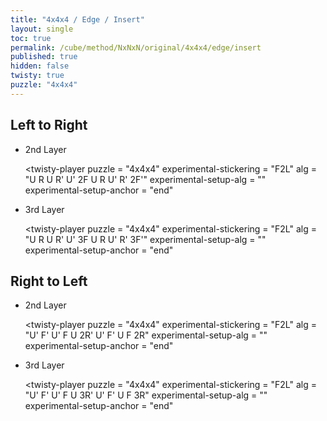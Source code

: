 ```yaml
---
title: "4x4x4 / Edge / Insert"
layout: single
toc: true
permalink: /cube/method/NxNxN/original/4x4x4/edge/insert
published: true
hidden: false
twisty: true
puzzle: "4x4x4"
---
```

<span id="cube" puzzle="{{page.puzzle}}"></span>

<head>
  <base target="_blank">
</head>



## Left to Right

- 2nd Layer

  <twisty-player
    puzzle                    = "4x4x4"
    experimental-stickering   = "F2L"
    alg                       = "U R U R' U' 2F U R U' R' 2F'"
    experimental-setup-alg    = ""
    experimental-setup-anchor = "end"
  ></twisty-player>

- 3rd Layer

  <twisty-player
    puzzle                    = "4x4x4"
    experimental-stickering   = "F2L"
    alg                       = "U R U R' U' 3F U R U' R' 3F'"
    experimental-setup-alg    = ""
    experimental-setup-anchor = "end"
  ></twisty-player>



## Right to Left

- 2nd Layer

  <twisty-player
    puzzle                    = "4x4x4"
    experimental-stickering   = "F2L"
    alg                       = "U' F' U' F U 2R' U' F' U F 2R"
    experimental-setup-alg    = ""
    experimental-setup-anchor = "end"
  ></twisty-player>

- 3rd Layer

  <twisty-player
    puzzle                    = "4x4x4"
    experimental-stickering   = "F2L"
    alg                       = "U' F' U' F U 3R' U' F' U F 3R"
    experimental-setup-alg    = ""
    experimental-setup-anchor = "end"
  ></twisty-player>
